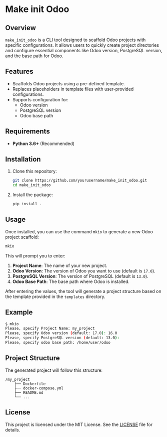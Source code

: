 # Make init Odoo

## Overview

`make_init_odoo` is a CLI tool designed to scaffold Odoo projects with specific configurations. It allows users to quickly create project directories and configure essential components like Odoo version, PostgreSQL version, and the base path for Odoo.

## Features

- Scaffolds Odoo projects using a pre-defined template.
- Replaces placeholders in template files with user-provided configurations.
- Supports configuration for:
  - Odoo version
  - PostgreSQL version
  - Odoo base path

## Requirements

- **Python 3.6+** (Recommended)

## Installation

1. Clone this repository:

   ```bash
   git clone https://github.com/yourusername/make_init_odoo.git
   cd make_init_odoo
   ```

2. Install the package:

   ```bash
   pip install .
   ```

## Usage

Once installed, you can use the command `mkio` to generate a new Odoo project scaffold:

```bash
mkio
```

This will prompt you to enter:

1. **Project Name**: The name of your new project.
2. **Odoo Version**: The version of Odoo you want to use (default is `17.0`).
3. **PostgreSQL Version**: The version of PostgreSQL (default is `13.0`).
4. **Odoo Base Path**: The base path where Odoo is installed.

After entering the values, the tool will generate a project structure based on the template provided in the `templates` directory.

## Example

```bash
$ mkio
Please, specify Project Name: my_project
Please, specify Odoo version (default: 17.0): 16.0
Please, specify PostgreSQL version (default: 13.0):
Please, specify odoo base path: /home/user/odoo
```

## Project Structure

The generated project will follow this structure:

```
/my_project
    ├── Dockerfile
    ├── docker-compose.yml
    ├── README.md
    └── ...
```

## License

This project is licensed under the MIT License. See the [LICENSE](LICENSE) file for details.
